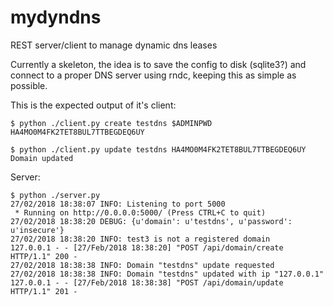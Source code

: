 # mydyndns
REST server/client to manage dynamic dns leases

Currently a skeleton, the idea is to save the config to disk (sqlite3?) and connect to a proper DNS server using rndc, keeping this as simple as possible.

This is the expected output of it's client:
```
$ python ./client.py create testdns $ADMINPWD
HA4MO0M4FK2TET8BUL7TTBEGDEQ6UY

$ python ./client.py update testdns HA4MO0M4FK2TET8BUL7TTBEGDEQ6UY
Domain updated
```

Server:
```
$ python ./server.py
27/02/2018 18:38:07 INFO: Listening to port 5000
 * Running on http://0.0.0.0:5000/ (Press CTRL+C to quit)
27/02/2018 18:38:20 DEBUG: {u'domain': u'testdns', u'password': u'insecure'}
27/02/2018 18:38:20 INFO: test3 is not a registered domain
127.0.0.1 - - [27/Feb/2018 18:38:20] "POST /api/domain/create HTTP/1.1" 200 -
27/02/2018 18:38:38 INFO: Domain "testdns" update requested
27/02/2018 18:38:38 INFO: Domain "testdns" updated with ip "127.0.0.1"
127.0.0.1 - - [27/Feb/2018 18:38:38] "POST /api/domain/update HTTP/1.1" 201 -
```
